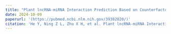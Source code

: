 ```yaml
---
title: "Plant lncRNA-miRNA Interaction Prediction Based on Counterfactual Heterogeneous Graph Attention Network"
date: 2024-10-09
paperurl: '(https://pubmed.ncbi.nlm.nih.gov/39382820/)'
citation: 'He Y, Ning Z L, Zhu X H, et al. Plant lncRNA-miRNA Interaction Prediction Based on Counterfactual Heterogeneous Graph Attention Network[J]. Interdisciplinary Sciences: Computational Life Sciences, 2024: 1-13.'
---
```



